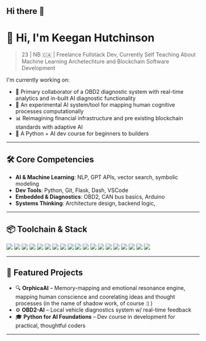 ## Hi there 👋

# 👋 Hi, I'm Keegan Hutchinson

> 23 | NB 🇨🇦 | Freelance Fullstack Dev, Currently Self Teaching About Machine Learning Archetechture and Blockchain Software Development 

I'm currently working on:
- 🧰 Primary collaborator of a OBD2 diagnostic system with real-time analytics and in-built AI diagnostic functionality
- 🧠 An experimental AI system/tool for mapping human cognitive processes computationally   
- 📊 Reimagining financial infrastructure and pre existing blockchain standards with adaptive AI  
- 🧪 A Python + AI dev course for beginners to builders

---

## 🛠 Core Competencies

- **AI & Machine Learning**: NLP, GPT APIs, vector search, symbolic modeling  
- **Dev Tools**: Python, Git, Flask, Dash, VSCode  
- **Embedded & Diagnostics**: OBD2, CAN bus basics, Arduino  
- **Systems Thinking**: Architecture design, backend logic,

---

## 📦 Toolchain & Stack

<p align="left">
  <!-- Programming Languages -->
  <img src="https://img.shields.io/badge/-Python-3776AB?style=flat&logo=python&logoColor=white" />
  <img src="https://img.shields.io/badge/-JavaScript-F7DF1E?style=flat&logo=javascript&logoColor=black" />
  <img src="https://img.shields.io/badge/-Solidity-363636?style=flat&logo=solidity&logoColor=white" />

  <!-- Web Development -->
  <img src="https://img.shields.io/badge/-HTML5-E34F26?style=flat&logo=html5&logoColor=white" />
  <img src="https://img.shields.io/badge/-CSS3-1572B6?style=flat&logo=css3&logoColor=white" />
  <img src="https://img.shields.io/badge/-React-20232A?style=flat&logo=react&logoColor=61DAFB" />

  <!-- Blockchain -->
  <img src="https://img.shields.io/badge/-Ethereum-3C3C3D?style=flat&logo=ethereum&logoColor=white" />
  <img src="https://img.shields.io/badge/-Smart_Contracts-4C4C4C?style=flat&logo=smartthings&logoColor=white" />

  <!-- Python Libraries -->
  <img src="https://img.shields.io/badge/-NumPy-013243?style=flat&logo=numpy&logoColor=white" />
  <img src="https://img.shields.io/badge/-Pandas-150458?style=flat&logo=pandas&logoColor=white" />
  <img src="https://img.shields.io/badge/-scikit--learn-F7931E?style=flat&logo=scikitlearn&logoColor=white" />
  <img src="https://img.shields.io/badge/-TensorFlow-FF6F00?style=flat&logo=tensorflow&logoColor=white" />
  <img src="https://img.shields.io/badge/-OpenAI-412991?style=flat&logo=openai&logoColor=white" />

  <!-- Tools -->
  <img src="https://img.shields.io/badge/-Git-F05032?style=flat&logo=git&logoColor=white" />
  <img src="https://img.shields.io/badge/-VSCode-007ACC?style=flat&logo=visual-studio-code&logoColor=white" />
  <img src="https://img.shields.io/badge/-Flask-000000?style=flat&logo=flask&logoColor=white" />
  <img src="https://img.shields.io/badge/-Dash-003366?style=flat&logo=plotly&logoColor=white" />

  <!-- Hardware/Embedded -->
  <img src="https://img.shields.io/badge/-Arduino-00979D?style=flat&logo=arduino&logoColor=white" />
  <img src="https://img.shields.io/badge/-ESP32-303030?style=flat&logo=espressif&logoColor=white" />
</p>


---

## 🚀 Featured Projects

- 🔍 **OrphicaAI** – Memory-mapping and emotional resonance engine, mapping human conscience and coorelating ideas and thought processes (in the name of shadow work, of course :) ) 
- ⚙️ **OBD2-AI** – Local vehicle diagnostics system w/ real-time feedback  
- 🎓 **Python for AI Foundations** – Dev course in development for practical, thoughtful coders  

---

<!--
**keeg-Hson/keeg-Hson** is a ✨ _special_ ✨ repository because its `README.md` (this file) appears on your GitHub profile.

Here are some ideas to get you started:

- 🔭 I’m currently working on ...
- 🌱 I’m currently learning ...
- 👯 I’m looking to collaborate on ...
- 🤔 I’m looking for help with ...
- 💬 Ask me about ...
- 📫 How to reach me: ...
- 😄 Pronouns: ...
- ⚡ Fun fact: ...
-->
